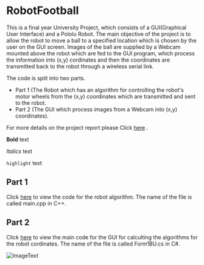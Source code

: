 # RobotFootball


This is a final year University Project, which consists of a GUI(Graphical User Interface) and a Pololu Robot. The main objective of the project is to allow the robot to move a ball to a specified location which is chosen by the user on the GUI screen. Images of the ball are supplied by a Webcam mounted above the robot which are fed to the GUI program, which process the information into (x,y) cordinates and then the coordinates are transmitted back to the robot through a wireless serial link.   

The code is split into two parts. 

- Part 1 (The Robot which has an algorithm for controlling the robot's motor wheels from the (x,y) coordinates which are transmitted and sent to the robot.  
- Part 2 (The GUI which process images from a Webcam into (x,y) coordinates).

For more details on the project report please Click [here](/Full_Final_Year_Report.pdf) .

**Bold** text

*Italics* text

`highlight` text

## Part 1 

Click [here](/RobotCode/main.cpp) to view the code for the robot algorithm. The name of the file is called main.cpp in C++.

## Part 2

Click [here](/GUI/Form1BU.cs) to view the main code for the GUI for calculting the algorithms for the robot cordinates. The name of the file is called Form1BU.cs in C#. 

![ImageText](imageName.JPG?raw=true "Description")

